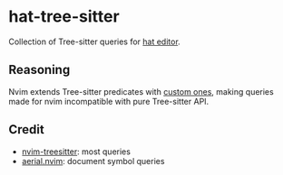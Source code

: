 # hat-tree-sitter

Collection of Tree-sitter queries for [hat editor](https://github.com/ivanjermakov/hat).

## Reasoning

Nvim extends Tree-sitter predicates with [custom ones](https://neovim.io/doc/user/treesitter.html#treesitter-predicates),
making queries made for nvim incompatible with pure Tree-sitter API.

## Credit

- [nvim-treesitter](https://github.com/nvim-treesitter): most queries
- [aerial.nvim](https://github.com/stevearc/aerial.nvim): document symbol queries
